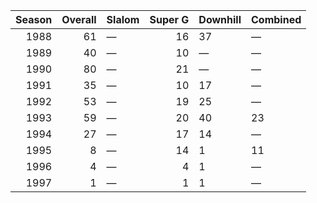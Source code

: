 |   Season |   Overall | Slalom   |   Super G | Downhill   | Combined   |
|---------:|----------:|:---------|----------:|:-----------|:-----------|
|     1988 |        61 | —        |        16 | 37         | —          |
|     1989 |        40 | —        |        10 | —          | —          |
|     1990 |        80 | —        |        21 | —          | —          |
|     1991 |        35 | —        |        10 | 17         | —          |
|     1992 |        53 | —        |        19 | 25         | —          |
|     1993 |        59 | —        |        20 | 40         | 23         |
|     1994 |        27 | —        |        17 | 14         | —          |
|     1995 |         8 | —        |        14 | 1          | 11         |
|     1996 |         4 | —        |         4 | 1          | —          |
|     1997 |         1 | —        |         1 | 1          | —          |